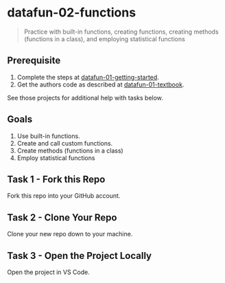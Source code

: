 # datafun-02-functions

> Practice with built-in functions, creating functions, creating methods (functions in a class), and employing statistical functions

## Prerequisite

1. Complete the steps at [datafun-01-getting-started](https://github.com/denisecase/datafun-01-getting-started).
1. Get the authors code as described at [datafun-01-textbook](https://github.com/denisecase/datafun-01-textbook).

See those projects for additional help with tasks below. 

## Goals

1. Use built-in functions.
1. Create and call custom functions.
1. Create methods (functions in a class)
1. Employ statistical functions

## Task 1 - Fork this Repo

Fork this repo into your GitHub account.

## Task 2 - Clone Your Repo 

Clone your new repo down to your machine.

## Task 3 - Open the Project Locally

Open the project in VS Code. 

